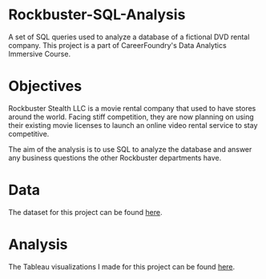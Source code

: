 # Rockbuster-SQL-Analysis

A set of SQL queries used to analyze a database of a fictional DVD rental company. This project is a part of CareerFoundry's Data Analytics Immersive Course.

# Objectives

Rockbuster Stealth LLC is a movie rental company that used to have stores around the world. Facing stiff competition, they are now planning on using their existing movie licenses to launch an online video rental service to stay competitive.

The aim of the analysis is to use SQL to analyze the database and answer any business questions the other Rockbuster departments have.

# Data

The dataset for this project can be found [here](http://www.postgresqltutorial.com/wp-content/uploads/2019/05/dvdrental.zip).

# Analysis

The Tableau visualizations I made for this project can be found [here](https://public.tableau.com/app/profile/william.su2806/viz/3_10_16683749497640/TopandBottom10Movies).
